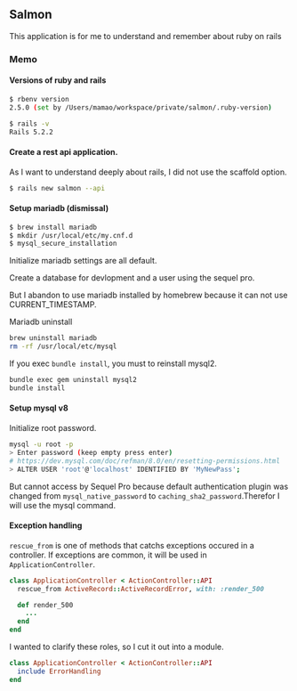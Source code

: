 ## Salmon

This application is for me to understand and remember about ruby on rails

### Memo

#### Versions of ruby and rails

```sh
$ rbenv version
2.5.0 (set by /Users/mamao/workspace/private/salmon/.ruby-version)

$ rails -v
Rails 5.2.2
```

#### Create a rest api application.

As I want to understand deeply about rails, I did not use the scaffold option.

```sh
$ rails new salmon --api
```

#### Setup mariadb (dismissal)

```sh
$ brew install mariadb
$ mkdir /usr/local/etc/my.cnf.d
$ mysql_secure_installation
```

Initialize mariadb settings are all default.

Create a database for devlopment and a user using the sequel pro.

But I abandon to use mariadb installed by homebrew because it can not use CURRENT_TIMESTAMP.

Mariadb uninstall

```sh
brew uninstall mariadb
rm -rf /usr/local/etc/mysql
```

If you exec `bundle install`, you must to reinstall mysql2.

```sh
bundle exec gem uninstall mysql2
bundle install
```

#### Setup mysql v8

Initialize root password.

```sh
mysql -u root -p
> Enter password (keep empty press enter)
# https://dev.mysql.com/doc/refman/8.0/en/resetting-permissions.html
> ALTER USER 'root'@'localhost' IDENTIFIED BY 'MyNewPass';
```

But cannot access by Sequel Pro because default authentication plugin was changed from `mysql_native_password` to `caching_sha2_password`.Therefor I will use the mysql command.

#### Exception handling

`rescue_from` is one of methods that catchs exceptions occured in a controller.
If exceptions are common, it will be used in `ApplicationController`.

```rb
class ApplicationController < ActionController::API
  rescue_from ActiveRecord::ActiveRecordError, with: :render_500

  def render_500
    ...
  end
end
```

I wanted to clarify these roles, so I cut it out into a module.

```rb
class ApplicationController < ActionController::API
  include ErrorHandling
end
```
